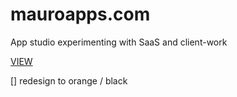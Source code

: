 # mauroapps.com
App studio experimenting with SaaS and client-work

[VIEW](http://mauroapps.com/)

[] redesign to orange / black